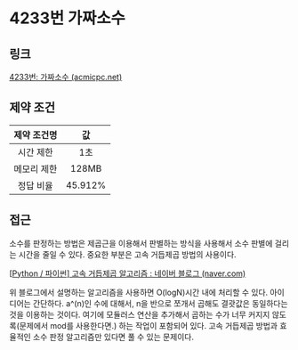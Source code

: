 # 4233번 가짜소수

## 링크

[4233번: 가짜소수 (acmicpc.net)](https://www.acmicpc.net/problem/4233)

## 제약 조건

| 제약 조건명 |   값    |
| :---------: | :-----: |
|  시간 제한  |   1초   |
| 메모리 제한 |  128MB  |
|  정답 비율  | 45.912% |

## 접근

소수를 판정하는 방법은 제곱근을 이용해서 판별하는 방식을 사용해서 소수 판별에 걸리는 시간을 줄일 수 있다. 중요한 부분은 고속 거듭제곱 방법의 사용이다.

[[Python / 파이썬\] 고속 거듭제곱 알고리즘 : 네이버 블로그 (naver.com)](https://blog.naver.com/PostView.nhn?blogId=cjsencks&logNo=221783247166)

위 블로그에서 설명하는 알고리즘을 사용하면 O(logN)시간 내에 처리할 수 있다. 아이디어는 간단하다. a^(n)인 수에 대해서, n을 반으로 쪼개서 곱해도 결괏값은 동일하다는 것을 이용하는 것이다.  여기에 모듈러스 연산을 추가해서 곱하는 수가 너무 커지지 않도록(문제에서 mod를 사용한다면.) 하는 작업이 포함되어 있다. 고속 거듭제곱 방법과 효율적인 소수 판정 알고리즘만 있다면 풀 수 있는 문제이다.
